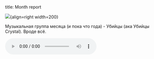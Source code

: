 title: Month report

![](/static/img/mHRylwWd38Y.jpg){align=right width=200}

Музыкальная группа месяца (и пока что года) - Убийцы (ака Убийцы Crystal).
Вроде всё.

<audio controls>
  <source src="/static/audio/Убийцы - Сериалы.mp3" type="audio/mpeg">
Your browser does not support the audio element.
</audio> 
